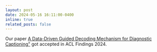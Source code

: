```yaml
---
layout: post
date: 2024-05-16 16:11:00-0400
inline: true
related_posts: false
---
```


Our paper <a href="https://aclanthology.org/2024.findings-acl.444/">A Data-Driven Guided Decoding Mechanism for Diagnostic Captioning"</a> got accepted in ACL Findings 2024.